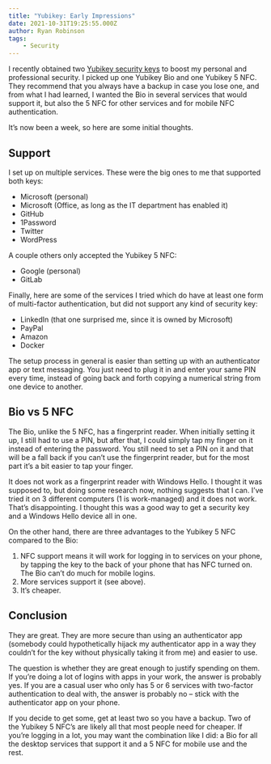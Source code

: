 ```yaml
---
title: "Yubikey: Early Impressions"
date: 2021-10-31T19:25:55.000Z
author: Ryan Robinson
tags:
    - Security
---
```


I recently obtained two [Yubikey security keys](https://www.yubico.com/) to boost my personal and professional security. I picked up one Yubikey Bio and one Yubikey 5 NFC. They recommend that you always have a backup in case you lose one, and from what I had learned, I wanted the Bio in several services that would support it, but also the 5 NFC for other services and for mobile NFC authentication.

It’s now been a week, so here are some initial thoughts.

## Support

I set up on multiple services. These were the big ones to me that supported both keys:

- Microsoft (personal)
- Microsoft (Office, as long as the IT department has enabled it)
- GitHub
- 1Password
- Twitter
- WordPress

A couple others only accepted the Yubikey 5 NFC:

- Google (personal)
- GitLab

Finally, here are some of the services I tried which do have at least one form of multi-factor authentication, but did not support any kind of security key:

- LinkedIn (that one surprised me, since it is owned by Microsoft)
- PayPal
- Amazon
- Docker

The setup process in general is easier than setting up with an authenticator app or text messaging. You just need to plug it in and enter your same PIN every time, instead of going back and forth copying a numerical string from one device to another.

## Bio vs 5 NFC

The Bio, unlike the 5 NFC, has a fingerprint reader. When initially setting it up, I still had to use a PIN, but after that, I could simply tap my finger on it instead of entering the password. You still need to set a PIN on it and that will be a fall back if you can’t use the fingerprint reader, but for the most part it’s a bit easier to tap your finger.

It does not work as a fingerprint reader with Windows Hello. I thought it was supposed to, but doing some research now, nothing suggests that I can. I’ve tried it on 3 different computers (1 is work-managed) and it does not work. That’s disappointing. I thought this was a good way to get a security key and a Windows Hello device all in one.

On the other hand, there are three advantages to the Yubikey 5 NFC compared to the Bio:

1. NFC support means it will work for logging in to services on your phone, by tapping the key to the back of your phone that has NFC turned on. The Bio can’t do much for mobile logins.
2. More services support it (see above).
3. It’s cheaper.

## Conclusion

They are great. They are more secure than using an authenticator app (somebody could hypothetically hijack my authenticator app in a way they couldn’t for the key without physically taking it from me) and easier to use.

The question is whether they are great enough to justify spending on them. If you’re doing a lot of logins with apps in your work, the answer is probably yes. If you are a casual user who only has 5 or 6 services with two-factor authentication to deal with, the answer is probably no – stick with the authenticator app on your phone.

If you decide to get some, get at least two so you have a backup. Two of the Yubikey 5 NFC’s are likely all that most people need for cheaper. If you’re logging in a lot, you may want the combination like I did: a Bio for all the desktop services that support it and a 5 NFC for mobile use and the rest.
